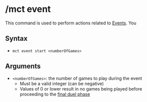# /mct event

This command is used to perform actions related to [Events](../events/events.md). You 

## Syntax

- `mct event start <numberOfGames>`

## Arguments

- `<numberOfGames>`: the number of games to play during the event
    - Must be a valid integer (can be negative)
    - Values of 0 or lower result in no games being played before proceeding to the [final duel phase](../events/events.md#final-duel)

